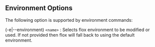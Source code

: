 ## Environment Options

 The following option is supported by environment commands:

(-e|--environment) `<name>`
:    Selects flox environment to be modified or used.  If not provided then flox will fall back to using the default environment.
